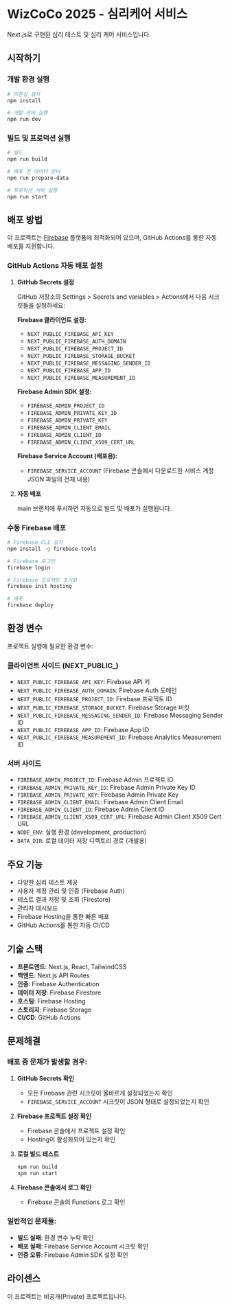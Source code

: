 # WizCoCo 2025 - 심리케어 서비스

Next.js로 구현된 심리 테스트 및 심리 케어 서비스입니다.

## 시작하기

### 개발 환경 실행

```bash
# 의존성 설치
npm install

# 개발 서버 실행
npm run dev
```

### 빌드 및 프로덕션 실행

```bash
# 빌드
npm run build

# 배포 전 데이터 준비
npm run prepare-data

# 프로덕션 서버 실행
npm run start
```

## 배포 방법

이 프로젝트는 [Firebase](https://firebase.google.com) 플랫폼에 최적화되어 있으며, GitHub Actions를 통한 자동 배포를 지원합니다.

### GitHub Actions 자동 배포 설정

1. **GitHub Secrets 설정**
   
   GitHub 저장소의 Settings > Secrets and variables > Actions에서 다음 시크릿들을 설정하세요:

   **Firebase 클라이언트 설정:**
   - `NEXT_PUBLIC_FIREBASE_API_KEY`
   - `NEXT_PUBLIC_FIREBASE_AUTH_DOMAIN`
   - `NEXT_PUBLIC_FIREBASE_PROJECT_ID`
   - `NEXT_PUBLIC_FIREBASE_STORAGE_BUCKET`
   - `NEXT_PUBLIC_FIREBASE_MESSAGING_SENDER_ID`
   - `NEXT_PUBLIC_FIREBASE_APP_ID`
   - `NEXT_PUBLIC_FIREBASE_MEASUREMENT_ID`

   **Firebase Admin SDK 설정:**
   - `FIREBASE_ADMIN_PROJECT_ID`
   - `FIREBASE_ADMIN_PRIVATE_KEY_ID`
   - `FIREBASE_ADMIN_PRIVATE_KEY`
   - `FIREBASE_ADMIN_CLIENT_EMAIL`
   - `FIREBASE_ADMIN_CLIENT_ID`
   - `FIREBASE_ADMIN_CLIENT_X509_CERT_URL`

   **Firebase Service Account (배포용):**
   - `FIREBASE_SERVICE_ACCOUNT` (Firebase 콘솔에서 다운로드한 서비스 계정 JSON 파일의 전체 내용)

2. **자동 배포**
   
   main 브랜치에 푸시하면 자동으로 빌드 및 배포가 실행됩니다.

### 수동 Firebase 배포

```bash
# Firebase CLI 설치
npm install -g firebase-tools

# Firebase 로그인
firebase login

# Firebase 프로젝트 초기화
firebase init hosting

# 배포
firebase deploy
```

## 환경 변수

프로젝트 실행에 필요한 환경 변수:

### 클라이언트 사이드 (NEXT_PUBLIC_)
- `NEXT_PUBLIC_FIREBASE_API_KEY`: Firebase API 키
- `NEXT_PUBLIC_FIREBASE_AUTH_DOMAIN`: Firebase Auth 도메인
- `NEXT_PUBLIC_FIREBASE_PROJECT_ID`: Firebase 프로젝트 ID
- `NEXT_PUBLIC_FIREBASE_STORAGE_BUCKET`: Firebase Storage 버킷
- `NEXT_PUBLIC_FIREBASE_MESSAGING_SENDER_ID`: Firebase Messaging Sender ID
- `NEXT_PUBLIC_FIREBASE_APP_ID`: Firebase App ID
- `NEXT_PUBLIC_FIREBASE_MEASUREMENT_ID`: Firebase Analytics Measurement ID

### 서버 사이드
- `FIREBASE_ADMIN_PROJECT_ID`: Firebase Admin 프로젝트 ID
- `FIREBASE_ADMIN_PRIVATE_KEY_ID`: Firebase Admin Private Key ID
- `FIREBASE_ADMIN_PRIVATE_KEY`: Firebase Admin Private Key
- `FIREBASE_ADMIN_CLIENT_EMAIL`: Firebase Admin Client Email
- `FIREBASE_ADMIN_CLIENT_ID`: Firebase Admin Client ID
- `FIREBASE_ADMIN_CLIENT_X509_CERT_URL`: Firebase Admin Client X509 Cert URL
- `NODE_ENV`: 실행 환경 (development, production)
- `DATA_DIR`: 로컬 데이터 저장 디렉토리 경로 (개발용)

## 주요 기능

- 다양한 심리 테스트 제공
- 사용자 계정 관리 및 인증 (Firebase Auth)
- 테스트 결과 저장 및 조회 (Firestore)
- 관리자 대시보드
- Firebase Hosting을 통한 빠른 배포
- GitHub Actions를 통한 자동 CI/CD

## 기술 스택

- **프론트엔드**: Next.js, React, TailwindCSS
- **백엔드**: Next.js API Routes
- **인증**: Firebase Authentication
- **데이터 저장**: Firebase Firestore
- **호스팅**: Firebase Hosting
- **스토리지**: Firebase Storage
- **CI/CD**: GitHub Actions

## 문제해결

### 배포 중 문제가 발생할 경우:

1. **GitHub Secrets 확인**
   - 모든 Firebase 관련 시크릿이 올바르게 설정되었는지 확인
   - `FIREBASE_SERVICE_ACCOUNT` 시크릿이 JSON 형태로 설정되었는지 확인

2. **Firebase 프로젝트 설정 확인**
   - Firebase 콘솔에서 프로젝트 설정 확인
   - Hosting이 활성화되어 있는지 확인

3. **로컬 빌드 테스트**
   ```bash
   npm run build
   npm run start
   ```

4. **Firebase 콘솔에서 로그 확인**
   - Firebase 콘솔의 Functions 로그 확인

### 일반적인 문제들:

- **빌드 실패**: 환경 변수 누락 확인
- **배포 실패**: Firebase Service Account 시크릿 확인
- **인증 오류**: Firebase Admin SDK 설정 확인

## 라이센스

이 프로젝트는 비공개(Private) 프로젝트입니다.
